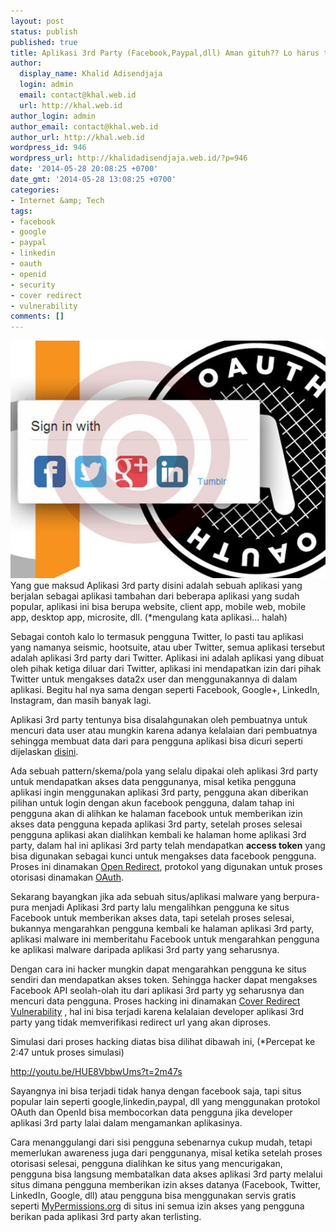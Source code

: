 ```yaml
---
layout: post
status: publish
published: true
title: Aplikasi 3rd Party (Facebook,Paypal,dll) Aman gituh?? Lo harus tahu!
author:
  display_name: Khalid Adisendjaja
  login: admin
  email: contact@khal.web.id
  url: http://khal.web.id
author_login: admin
author_email: contact@khal.web.id
author_url: http://khal.web.id
wordpress_id: 946
wordpress_url: http://khalidadisendjaja.web.id/?p=946
date: '2014-05-28 20:08:25 +0700'
date_gmt: '2014-05-28 13:08:25 +0700'
categories:
- Internet &amp; Tech
tags:
- facebook
- google
- paypal
- linkedin
- oauth
- openid
- security
- cover redirect
- vulnerability
comments: []
---
```

[![48a572c60b93255986ba073bf5b1d865 (1)](/images/48a572c60b93255986ba073bf5b1d865-1.jpg)](/images/48a572c60b93255986ba073bf5b1d865-1.jpg)Yang gue maksud Aplikasi 3rd party disini adalah sebuah aplikasi yang berjalan sebagai aplikasi tambahan dari beberapa aplikasi yang sudah popular, aplikasi ini bisa berupa website, client app, mobile web, mobile app, desktop app, microsite, dll. (\*mengulang kata aplikasi... halah)

Sebagai contoh kalo lo termasuk pengguna Twitter, lo pasti tau aplikasi yang namanya seismic, hootsuite, atau uber Twitter, semua aplikasi tersebut adalah aplikasi 3rd party dari Twitter. Aplikasi ini adalah aplikasi yang dibuat oleh pihak ketiga diluar dari Twitter, aplikasi ini mendapatkan izin dari pihak Twitter untuk mengakses data2x user dan menggunakannya di dalam aplikasi. Begitu hal nya sama dengan seperti Facebook, Google+, LinkedIn, Instagram, dan masih banyak lagi.

Aplikasi 3rd party tentunya bisa disalahgunakan oleh pembuatnya untuk mencuri data user atau mungkin karena adanya kelalaian dari pembuatnya sehingga membuat data dari para pengguna aplikasi bisa dicuri seperti dijelaskan [disini](http://khalidadisendjaja.web.id/2013/11/07/mari-berbagi-soal-privasi-di-sosial-media-online/).

Ada sebuah pattern/skema/pola yang selalu dipakai oleh aplikasi 3rd party untuk mendapatkan akses data penggunanya, misal ketika pengguna aplikasi ingin menggunakan aplikasi 3rd party, pengguna akan diberikan pilihan untuk login dengan akun facebook pengguna, dalam tahap ini pengguna akan di alihkan ke halaman facebook untuk memberikan izin akses data pengguna kepada aplikasi 3rd party, setelah proses selesai pengguna aplikasi akan dialihkan kembali ke halaman home aplikasi 3rd party, dalam hal ini aplikasi 3rd party telah mendapatkan **access token** yang bisa digunakan sebagai kunci untuk mengakses data facebook pengguna. Proses ini dinamakan [Open Redirect](https://www.owasp.org/index.php/Open_redirect), protokol yang digunakan untuk proses otorisasi dinamakan [OAuth](http://en.wikipedia.org/wiki/OAuth).

Sekarang bayangkan jika ada sebuah situs/aplikasi malware yang berpura-pura menjadi Aplikasi 3rd party lalu mengalihkan pengguna ke situs Facebook untuk memberikan akses data, tapi setelah proses selesai, bukannya mengarahkan pengguna kembali ke halaman aplikasi 3rd party, aplikasi malware ini memberitahu Facebook untuk mengarahkan pengguna ke aplikasi malware daripada aplikasi 3rd party yang seharusnya.

Dengan cara ini hacker mungkin dapat mengarahkan pengguna ke situs sendiri dan mendapatkan akses token. Sehingga hacker dapat mengakses Facebook API seolah-olah itu dari aplikasi 3rd party yg seharusnya dan mencuri data pengguna. Proses hacking ini dinamakan [Cover Redirect Vulnerability](http://tetraph.com/covert_redirect/) , hal ini bisa terjadi karena kelalaian developer aplikasi 3rd party yang tidak memverifikasi redirect url yang akan diproses.

Simulasi dari proses hacking diatas bisa dilihat dibawah ini, (\*Percepat ke 2:47 untuk proses simulasi)

http://youtu.be/HUE8VbbwUms?t=2m47s

Sayangnya ini bisa terjadi tidak hanya dengan facebook saja, tapi situs popular lain seperti google,linkedin,paypal, dll yang menggunakan protokol OAuth dan OpenId bisa membocorkan data pengguna jika developer aplikasi 3rd party lalai dalam mengamankan aplikasinya.

Cara menanggulangi dari sisi pengguna sebenarnya cukup mudah, tetapi memerlukan awareness juga dari penggunanya, misal ketika setelah proses otorisasi selesai, pengguna dialihkan ke situs yang mencurigakan, pengguna bisa langsung membatalkan data akses aplikasi 3rd party melalui situs dimana pengguna memberikan izin akses datanya (Facebook, Twitter, LinkedIn, Google, dll) atau pengguna bisa menggunakan servis gratis seperti [MyPermissions.org](http://mypermissions.org/) di situs ini semua izin akses yang pengguna berikan pada aplikasi 3rd party akan terlisting.